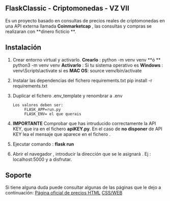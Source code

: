 ##  FlaskClassic - Criptomonedas - VZ VII

Es un proyecto basado en consultas de precios reales de criptomonedas en una API externa llamada **Coinmarketcap** , las consultas y compras se realizaran con **dinero ficticio **.

## Instalación
1. Crear entorno virtual y activarlo.
      **Crearlo** :  python -m venv venv       **ó **      python3 -m venv venv 
	  **Activarlo** :  Si tu sistema operativo es **Windows** :  venv\Scripts\activate  si es **MAC OS**: source venv/bin/activate

1. Instalar las dependencias del fichero requirements.txt
  	 pip install -r requirements.txt
1. Duplicar el fichero .env_template y renombrar a .env
       
	   Los valores deben ser:
            FLASK_APP=run.py
            FLASK_ENV= el que querais

1. **IMPORTANTE** Comprobar que has intruducido correctamente la API KEY, que ira  en el fichero **apiKEY.py**. En el caso de **no disponer** de API KEY lea el mensaje que aparece en el fichero .

1. Ejecutar comando : **flask run**
1. Abrir el navegador , introducir la dirección que se le asignará . Ej : localhost:5000 y a disfrutar.
## Soporte
Si tiene alguna duda puede consultar algunas de las páginas que le dejo a continuación:
[Página oficial de precios ](https://coinmarketcap.com/es/ "Página oficial de precios ")
[HTML](https://www.w3schools.com/html/ "HTML")
[CSS/WEB](https://developer.mozilla.org/es/docs/Web/CSS "CSS/WEB")

